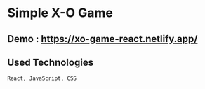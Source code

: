 # Simple X-O Game

## Demo : https://xo-game-react.netlify.app/
## Used Technologies
``` React, JavaScript, CSS ```
